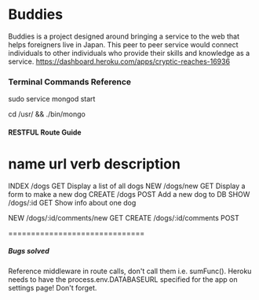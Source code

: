# Buddies
Buddies is a project designed around bringing a service to the web that helps foreigners live in Japan. This peer to peer service would connect individuals to other individuals who provide their skills and knowledge as a service.
https://dashboard.heroku.com/apps/cryptic-reaches-16936

### Terminal Commands Reference
sudo service mongod start

cd /usr/ && ./bin/mongo


#### RESTFUL Route Guide

name			url					verb		description
===========================================
INDEX			/dogs				GET			Display a list of all dogs
NEW				/dogs/new		GET			Display a form to make a new dog
CREATE 		/dogs				POST		Add a new dog to DB
SHOW			/dogs/:id		GET			Show info about one dog

NEW				/dogs/:id/comments/new		GET
CREATE		/dogs/:id/comments				POST

==============================
##### Bugs solved

Reference middleware in route calls, don't call them i.e. sumFunc().
Heroku needs to have the process.env.DATABASEURL specified for the app on settings page! Don't forget.
